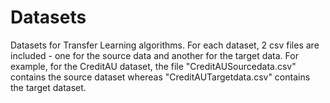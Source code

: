# Datasets
Datasets for Transfer Learning algorithms.
For each dataset, 2 csv files are included - one for the source data and another for the target data.
For example, for the CreditAU dataset, the file "CreditAUSourcedata.csv" contains the source dataset whereas  "CreditAUTargetdata.csv" contains the target dataset.
